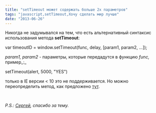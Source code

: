 ```yaml
---
title: "setTimeout может содержать больше 2х параметров"
tags: "javascript,setTimeout,Хочу сделать мир лучше"
date: "2013-06-26"
---
```


Никогда не задумывался на тем, что есть альтернативный синтаксис использования метода **setTimeout**:

var timeoutID = window.setTimeout(func, delay, \[param1, param2, ...\]);

_param1, param2_ - параметры, которые передадутся в функцию _func,_ пример_:_

setTimeout(alert, 5000, "YES")

только в IE версии < 10 это не поддерживается. Но можно переопределить метод, как предложено [тут](https://developer.mozilla.org/en-US/docs/Web/API/window.setTimeout).

 

_P.S.: [Сергей](http://www.ilinsky.com/), спасибо за тему._
